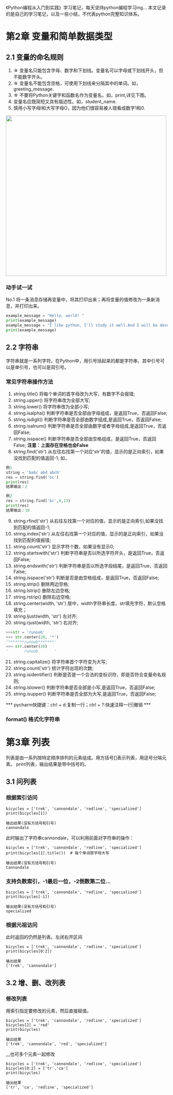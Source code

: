 《Python编程从入门到实践》学习笔记，每天坚持python编程学习ing...
本文记录的是自己的学习笔记，以及一些小结，不代表python完整知识体系。
# 第2章 变量和简单数据类型
## 2.1 变量的命名规则
1. ☆ 变量名只能包含字母、数字和下划线。变量名可以字母或下划线开头，但不能数字开头。
2. ☆ 变量名不能包含空格，可使用下划线来分隔其中的单词。如，greeting_message.
3. ☆ 不要将Python关键字和函数名作为变量名。如，print,详见下图。
4. 变量名应既简短又具有描述性。如，student_name.
5. 慎用小写字母l和大写字母O，因为他们很容易被人错看成数字1和0.
<img src="https://github.com/MemorialCheng/EverybodyEveryday/blob/master/Python/python_images/python关键字.png" width = "500">

### 动手试一试
No.1 将一条消息存储再变量中，将其打印出来；再将变量的值修改为一条新消息，并打印出来。
```python
example_message = "Hello, world! "
print(example_message)
example_message = "I like python, I'll study it well.And I will be devoted to AI,ML,DL."
print(example_message)
```
## 2.2 字符串
字符串就是一系列字符。在Python中，用引号括起来的都是字符串，其中引号可以是单引号，也可以是双引号。
### 常见字符串操作方法
1. string.title()    将每个单词的首字母改为大写，有数字不会报错;
2. string.upper()    将字符串改为全部大写;
3. string.lower()    将字符串改为全部小写;
4. string.isalpha()  判断字符串是否全部由字母组成，是返回True，否返回False;
5. string.isdigit()  判断字符串是否全部由数字组成,是返回True，否返回False;
6. string.isalnum()  判断字符串是否全部由数字或者字母组成,是返回True，否返回False;
7. string.isspace()  判断字符串是否全部由空格组成，是返回True，否返回False;
**注意：上面存在空格也会False**
8. string.find('str')  从左往右找第一个对应'str'的值，显示的是正向索引，如果没找到匹配的值返回-1;
如，
```python
例1
string = 'babc abd abcb'
res = string.find('bc')
print(res)
结果输出：2

例2
res = string.find('bc',8,13)
print(res)
结果输出：10
```
9. string.rfind('str')        从右往左找第一个对应的值，显示的是正向索引,如果没找到匹配的值返回-1;
10. string.index('str')        从左往右找第一个对应的值，显示的是正向索引，如果没找到匹配的值报错;
11. string.count('str')       显示字符个数，如果没有显示0;
12. string.startswith('str')  判断字符串是否以所选字符开头，是返回True，否返回False;
13. string.endswith('str')    判断字符串是否以所选字段结尾，是返回True，否返回False;
14. string.isspace('str')     判断是否是由空格组成，是返回True，否返回False;
15. string.strip()   删除两边空格;
16. string.lstrip()  删除左边空格;
17. string.rstrip()  删除右边空格;
18. string.center(width, 'str')  居中，width字符串长度，str填充字符，默认空格填充；
19. string.ljust(width, 'str')   左对齐;
20. string.rjust(width, 'str')   右对齐;
```python
>>>str = 'runoob'
>>> str.center(20, '*')
'*******runoob*******'
>>> str.center(20)
'       runoob       '
```
21. string.capitalize()    将字符串首个字符变为大写;
22. string.count('str')    统计字符出现的次数;
23. string.isidentifier()  判断是否是一个合法的变标识符，即是否符合变量命名规则;
24. string.islower()       判断字符串是否全部是小写,是返回True，否返回False;
25. string.isupper()       判断字符串是否全部为大写,是返回True，否返回False;

*** pycharm快捷键：ctrl + d:复制一行；ctrl + ?:快速注释一行|撤销 ***

### format() 格式化字符串

# 第3章 列表
列表是由一系列按特定顺序排列的元素组成。用方括号[]表示列表，用逗号分隔元素。
print列表，输出结果是带中括号的。
## 3.1 问列表
### 根据索引访问
```
bicycles = ['trek', 'cannondale', 'redline', 'specialized']
print(bicycles[1])

输出结果(没有方括号和引号)
cannondale
```
此时输出了字符串cannondale，可以利用前面对字符串的操作：
```
bicycles = ['trek', 'cannondale', 'redline', 'specialized']
print(bicycles[1].title())  # 每个单词首字母大写

输出结果(没有方括号和引号)
Cannondale
```

### 支持负数索引，-1最后一位，-2倒数第二位...
```
bicycles = ['trek', 'cannondale', 'redline', 'specialized']
print(bicycles[-1])

输出结果(没有方括号和引号)
specialized
```

### 根据元祖访问
此时返回的仍然是列表。左闭右开区间
```
bicycles = ['trek', 'cannondale', 'redline', 'specialized']
print(bicycles[0:2])

输出结果
['trek', 'cannondale']
```

## 3.2 增、删、改列表
### 修改列表
用索引指定要修改的元素，然后直接赋值。
```
bicycles = ['trek', 'cannondale', 'redline', 'specialized']
bicycles[2] = 'red'
print(bicycles)

输出结果
['trek', 'cannondale', 'red', 'specialized']
```
__也可多个元素一起修改
```
bicycles = ['trek', 'cannondale', 'redline', 'specialized']
bicycles[0:2] = ['tr','ca']
print(bicycles)

输出结果
['tr', 'ca', 'redline', 'specialized']
```



